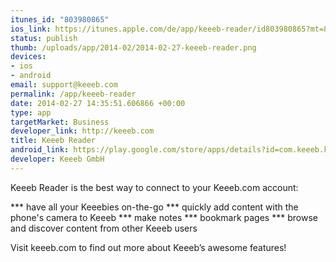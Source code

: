 ```yaml
--- 
itunes_id: "803980865"
ios_link: https://itunes.apple.com/de/app/keeeb-reader/id803980865?mt=8
status: publish
thumb: /uploads/app/2014-02/2014-02-27-keeeb-reader.png
devices: 
- ios
- android
email: support@keeeb.com
permalink: /app/keeeb-reader
date: 2014-02-27 14:35:51.606866 +00:00
type: app
targetMarket: Business
developer_link: http://keeeb.com
title: Keeeb Reader
android_link: https://play.google.com/store/apps/details?id=com.keeeb.keeeb
developer: Keeeb GmbH
---
```


Keeeb Reader is the best way to connect to your Keeeb.com account: 

*** have all your Keeebies on-the-go 
*** quickly add content with the phone's camera to Keeeb 
*** make notes 
*** bookmark pages 
*** browse and discover content from other Keeeb users 

Visit keeeb.com to find out more about Keeeb’s awesome features! 
